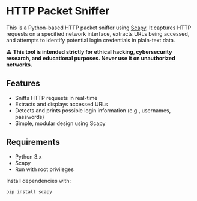 # HTTP Packet Sniffer

This is a Python-based HTTP packet sniffer using [Scapy](https://scapy.net/). It captures HTTP requests on a specified network interface, extracts URLs being accessed, and attempts to identify potential login credentials in plain-text data.

⚠️ **This tool is intended strictly for ethical hacking, cybersecurity research, and educational purposes. Never use it on unauthorized networks.**

## Features

- Sniffs HTTP requests in real-time
- Extracts and displays accessed URLs
- Detects and prints possible login information (e.g., usernames, passwords)
- Simple, modular design using Scapy

## Requirements

- Python 3.x
- Scapy
- Run with root privileges

Install dependencies with:

```bash
pip install scapy

